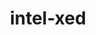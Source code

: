 ---
title: "intel-xed"
layout: cache
categories: [package, develop-2024-01-07]
meta: {"versions": ["2023.07.09"], "compilers": ["gcc@=11.4.0"], "oss": ["ubuntu20.04"], "platforms": ["linux"], "targets": ["x86_64_v3"], "stacks": ["e4s", "e4s-rocm-external", "root"], "num_specs": 1, "num_specs_by_stack": {"e4s-rocm-external": 1, "root": 1, "e4s": 1}}
spec_details: [{"hash": "ohu54ueq6mztqw4d6ix4q4ndc7sgxa6j", "compiler": "gcc@=11.4.0", "versions": ["2023.07.09"], "os": "ubuntu20.04", "platform": "linux", "target": "x86_64_v3", "variants": ["build_system=generic", "~debug", "+pic"], "stacks": ["e4s-rocm-external", "root", "e4s"], "size": "-", "tarball": "https://binaries.spack.io/develop-2024-01-07/build_cache/linux-ubuntu20.04-x86_64_v3/gcc-11.4.0/intel-xed-2023.07.09/linux-ubuntu20.04-x86_64_v3-gcc-11.4.0-intel-xed-2023.07.09-ohu54ueq6mztqw4d6ix4q4ndc7sgxa6j.spack"}]
---
